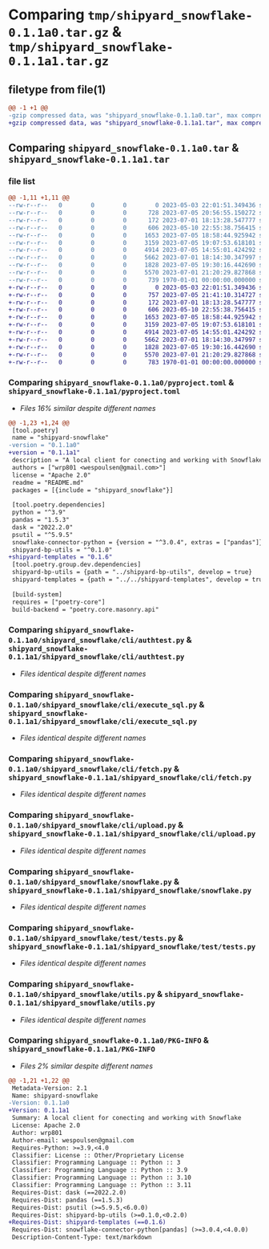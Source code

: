 # Comparing `tmp/shipyard_snowflake-0.1.1a0.tar.gz` & `tmp/shipyard_snowflake-0.1.1a1.tar.gz`

## filetype from file(1)

```diff
@@ -1 +1 @@
-gzip compressed data, was "shipyard_snowflake-0.1.1a0.tar", max compression
+gzip compressed data, was "shipyard_snowflake-0.1.1a1.tar", max compression
```

## Comparing `shipyard_snowflake-0.1.1a0.tar` & `shipyard_snowflake-0.1.1a1.tar`

### file list

```diff
@@ -1,11 +1,11 @@
--rw-r--r--   0        0        0        0 2023-05-03 22:01:51.349436 shipyard_snowflake-0.1.1a0/README.md
--rw-r--r--   0        0        0      728 2023-07-05 20:56:55.150272 shipyard_snowflake-0.1.1a0/pyproject.toml
--rw-r--r--   0        0        0      172 2023-07-01 18:13:28.547777 shipyard_snowflake-0.1.1a0/shipyard_snowflake/__init__.py
--rw-r--r--   0        0        0      606 2023-05-10 22:55:38.756415 shipyard_snowflake-0.1.1a0/shipyard_snowflake/cli/authtest.py
--rw-r--r--   0        0        0     1653 2023-07-05 18:58:44.925942 shipyard_snowflake-0.1.1a0/shipyard_snowflake/cli/execute_sql.py
--rw-r--r--   0        0        0     3159 2023-07-05 19:07:53.618101 shipyard_snowflake-0.1.1a0/shipyard_snowflake/cli/fetch.py
--rw-r--r--   0        0        0     4914 2023-07-05 14:55:01.424292 shipyard_snowflake-0.1.1a0/shipyard_snowflake/cli/upload.py
--rw-r--r--   0        0        0     5662 2023-07-01 18:14:30.347997 shipyard_snowflake-0.1.1a0/shipyard_snowflake/snowflake.py
--rw-r--r--   0        0        0     1828 2023-07-05 19:30:16.442690 shipyard_snowflake-0.1.1a0/shipyard_snowflake/test/tests.py
--rw-r--r--   0        0        0     5570 2023-07-01 21:20:29.827868 shipyard_snowflake-0.1.1a0/shipyard_snowflake/utils.py
--rw-r--r--   0        0        0      739 1970-01-01 00:00:00.000000 shipyard_snowflake-0.1.1a0/PKG-INFO
+-rw-r--r--   0        0        0        0 2023-05-03 22:01:51.349436 shipyard_snowflake-0.1.1a1/README.md
+-rw-r--r--   0        0        0      757 2023-07-05 21:41:10.314727 shipyard_snowflake-0.1.1a1/pyproject.toml
+-rw-r--r--   0        0        0      172 2023-07-01 18:13:28.547777 shipyard_snowflake-0.1.1a1/shipyard_snowflake/__init__.py
+-rw-r--r--   0        0        0      606 2023-05-10 22:55:38.756415 shipyard_snowflake-0.1.1a1/shipyard_snowflake/cli/authtest.py
+-rw-r--r--   0        0        0     1653 2023-07-05 18:58:44.925942 shipyard_snowflake-0.1.1a1/shipyard_snowflake/cli/execute_sql.py
+-rw-r--r--   0        0        0     3159 2023-07-05 19:07:53.618101 shipyard_snowflake-0.1.1a1/shipyard_snowflake/cli/fetch.py
+-rw-r--r--   0        0        0     4914 2023-07-05 14:55:01.424292 shipyard_snowflake-0.1.1a1/shipyard_snowflake/cli/upload.py
+-rw-r--r--   0        0        0     5662 2023-07-01 18:14:30.347997 shipyard_snowflake-0.1.1a1/shipyard_snowflake/snowflake.py
+-rw-r--r--   0        0        0     1828 2023-07-05 19:30:16.442690 shipyard_snowflake-0.1.1a1/shipyard_snowflake/test/tests.py
+-rw-r--r--   0        0        0     5570 2023-07-01 21:20:29.827868 shipyard_snowflake-0.1.1a1/shipyard_snowflake/utils.py
+-rw-r--r--   0        0        0      783 1970-01-01 00:00:00.000000 shipyard_snowflake-0.1.1a1/PKG-INFO
```

### Comparing `shipyard_snowflake-0.1.1a0/pyproject.toml` & `shipyard_snowflake-0.1.1a1/pyproject.toml`

 * *Files 16% similar despite different names*

```diff
@@ -1,23 +1,24 @@
 [tool.poetry]
 name = "shipyard-snowflake"
-version = "0.1.1a0"
+version = "0.1.1a1"
 description = "A local client for conecting and working with Snowflake"
 authors = ["wrp801 <wespoulsen@gmail.com>"]
 license = "Apache 2.0"
 readme = "README.md"
 packages = [{include = "shipyard_snowflake"}]
 
 [tool.poetry.dependencies]
 python = "^3.9"
 pandas = "1.5.3"
 dask = "2022.2.0"
 psutil = "^5.9.5"
 snowflake-connector-python = {version = "^3.0.4", extras = ["pandas"]}
 shipyard-bp-utils = "^0.1.0"
+shipyard-templates = "0.1.6"
 [tool.poetry.group.dev.dependencies]
 shipyard-bp-utils = {path = "../shipyard-bp-utils", develop = true}
 shipyard-templates = {path = "../../shipyard-templates", develop = true}
 
 [build-system]
 requires = ["poetry-core"]
 build-backend = "poetry.core.masonry.api"
```

### Comparing `shipyard_snowflake-0.1.1a0/shipyard_snowflake/cli/authtest.py` & `shipyard_snowflake-0.1.1a1/shipyard_snowflake/cli/authtest.py`

 * *Files identical despite different names*

### Comparing `shipyard_snowflake-0.1.1a0/shipyard_snowflake/cli/execute_sql.py` & `shipyard_snowflake-0.1.1a1/shipyard_snowflake/cli/execute_sql.py`

 * *Files identical despite different names*

### Comparing `shipyard_snowflake-0.1.1a0/shipyard_snowflake/cli/fetch.py` & `shipyard_snowflake-0.1.1a1/shipyard_snowflake/cli/fetch.py`

 * *Files identical despite different names*

### Comparing `shipyard_snowflake-0.1.1a0/shipyard_snowflake/cli/upload.py` & `shipyard_snowflake-0.1.1a1/shipyard_snowflake/cli/upload.py`

 * *Files identical despite different names*

### Comparing `shipyard_snowflake-0.1.1a0/shipyard_snowflake/snowflake.py` & `shipyard_snowflake-0.1.1a1/shipyard_snowflake/snowflake.py`

 * *Files identical despite different names*

### Comparing `shipyard_snowflake-0.1.1a0/shipyard_snowflake/test/tests.py` & `shipyard_snowflake-0.1.1a1/shipyard_snowflake/test/tests.py`

 * *Files identical despite different names*

### Comparing `shipyard_snowflake-0.1.1a0/shipyard_snowflake/utils.py` & `shipyard_snowflake-0.1.1a1/shipyard_snowflake/utils.py`

 * *Files identical despite different names*

### Comparing `shipyard_snowflake-0.1.1a0/PKG-INFO` & `shipyard_snowflake-0.1.1a1/PKG-INFO`

 * *Files 2% similar despite different names*

```diff
@@ -1,21 +1,22 @@
 Metadata-Version: 2.1
 Name: shipyard-snowflake
-Version: 0.1.1a0
+Version: 0.1.1a1
 Summary: A local client for conecting and working with Snowflake
 License: Apache 2.0
 Author: wrp801
 Author-email: wespoulsen@gmail.com
 Requires-Python: >=3.9,<4.0
 Classifier: License :: Other/Proprietary License
 Classifier: Programming Language :: Python :: 3
 Classifier: Programming Language :: Python :: 3.9
 Classifier: Programming Language :: Python :: 3.10
 Classifier: Programming Language :: Python :: 3.11
 Requires-Dist: dask (==2022.2.0)
 Requires-Dist: pandas (==1.5.3)
 Requires-Dist: psutil (>=5.9.5,<6.0.0)
 Requires-Dist: shipyard-bp-utils (>=0.1.0,<0.2.0)
+Requires-Dist: shipyard-templates (==0.1.6)
 Requires-Dist: snowflake-connector-python[pandas] (>=3.0.4,<4.0.0)
 Description-Content-Type: text/markdown
```

